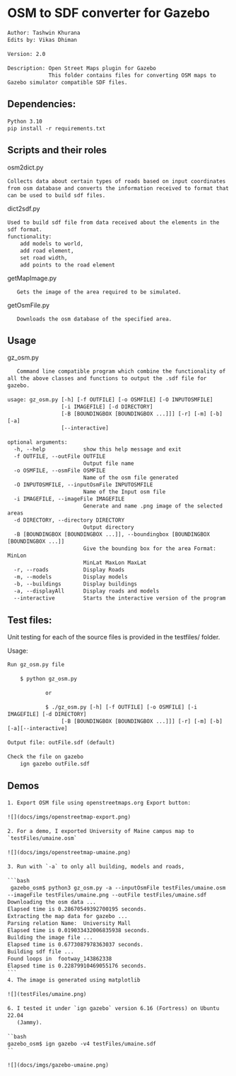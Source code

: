 # OSM to SDF converter for Gazebo
	
	Author: Tashwin Khurana
    Edits by: Vikas Dhiman
	
	Version: 2.0
	
	Description: Open Street Maps plugin for Gazebo
	             This folder contains files for converting OSM maps to Gazebo simulator compatible SDF files.
	

## Dependencies:

	Python 3.10
    pip install -r requirements.txt


## Scripts and their roles
osm2dict.py

	Collects data about certain types of roads based on input coordinates from osm database and converts the information received to format that can be used to build sdf files.

dict2sdf.py

	Used to build sdf file from data received about the elements in the sdf format. 
	functionality: 
		add models to world, 
		add road element, 
		set road width, 
		add points to the road element

getMapImage.py

       Gets the image of the area required to be simulated.
       
getOsmFile.py

       Downloads the osm database of the specified area.

## Usage
gz_osm.py

       Command line compatible program which combine the functionality of all the above classes and functions to output the .sdf file for gazebo. 

	usage: gz_osm.py [-h] [-f OUTFILE] [-o OSMFILE] [-O INPUTOSMFILE]
	                 [-i IMAGEFILE] [-d DIRECTORY]
	                 [-B [BOUNDINGBOX [BOUNDINGBOX ...]]] [-r] [-m] [-b] [-a]
	                 [--interactive]
	
	optional arguments:
	  -h, --help            show this help message and exit
	  -f OUTFILE, --outFile OUTFILE
	                        Output file name
	  -o OSMFILE, --osmFile OSMFILE
	                        Name of the osm file generated
	  -O INPUTOSMFILE, --inputOsmFile INPUTOSMFILE
	                        Name of the Input osm file
	  -i IMAGEFILE, --imageFile IMAGEFILE
	                        Generate and name .png image of the selected areas
	  -d DIRECTORY, --directory DIRECTORY
	                        Output directory
	  -B [BOUNDINGBOX [BOUNDINGBOX ...]], --boundingbox [BOUNDINGBOX [BOUNDINGBOX ...]]
	                        Give the bounding box for the area Format: MinLon
	                        MinLat MaxLon MaxLat
	  -r, --roads           Display Roads
	  -m, --models          Display models
	  -b, --buildings       Display buildings
	  -a, --displayAll      Display roads and models
	  --interactive         Starts the interactive version of the program

## Test files:

Unit testing for each of the source files is provided in the testfiles/ folder.

Usage:

	Run gz_osm.py file

		$ python gz_osm.py 

                or 

                $ ./gz_osm.py [-h] [-f OUTFILE] [-o OSMFILE] [-i IMAGEFILE] [-d DIRECTORY]
	                 [-B [BOUNDINGBOX [BOUNDINGBOX ...]]] [-r] [-m] [-b] [-a][--interactive]
	
	Output file: outFile.sdf (default)

	Check the file on gazebo
		ign gazebo outFile.sdf
        

## Demos
    1. Export OSM file using openstreetmaps.org Export button: 

    ![](docs/imgs/openstreetmap-export.png)

    2. For a demo, I exported University of Maine campus map to `testFiles/umaine.osm`
    
    ![](docs/imgs/openstreetmap-umaine.png)
    
    3. Run with `-a` to only all building, models and roads,
    
    ```bash
     gazebo_osm$ python3 gz_osm.py -a --inputOsmFile testFiles/umaine.osm --imageFile testFiles/umaine.png --outFile testFiles/umaine.sdf
    Downloading the osm data ... 
    Elapsed time is 0.28670549392700195 seconds.
    Extracting the map data for gazebo ...
    Parsing relation Name:  University Mall
    Elapsed time is 0.019033432006835938 seconds.
    Building the image file ...
    Elapsed time is 0.6773087978363037 seconds.
    Building sdf file ...
    Found loops in  footway_143862338
    Elapsed time is 0.22879910469055176 seconds.
    ```
    4. The image is generated using matplotlib
    
    ![](testFiles/umaine.png)
    
    6. I tested it under `ign gazebo` version 6.16 (Fortress) on Ubuntu 22.04
       (Jammy).
    
    ``bash
    gazebo_osm$ ign gazebo -v4 testFiles/umaine.sdf
    ``
    
    ![](docs/imgs/gazebo-umaine.png)

